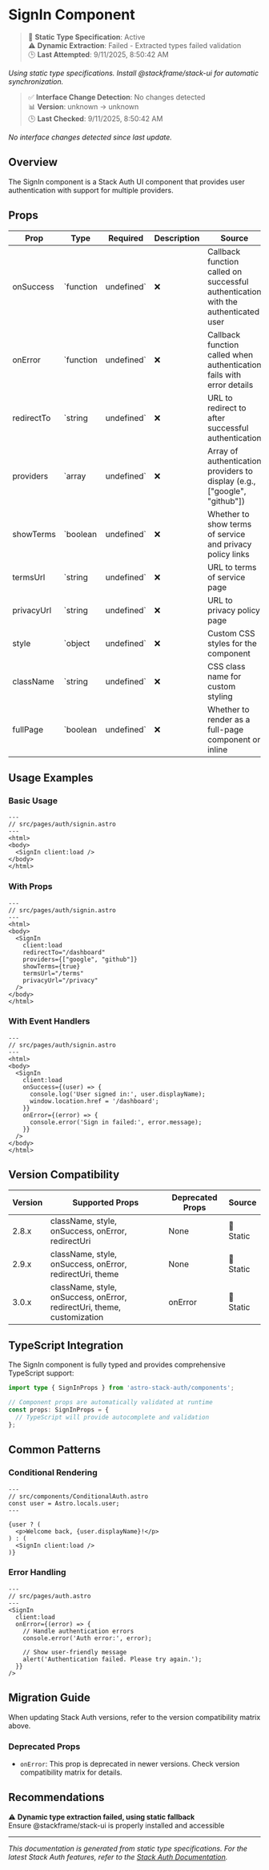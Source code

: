 # SignIn Component

> 📝 **Static Type Specification**: Active  
> ⚠️ **Dynamic Extraction**: Failed - Extracted types failed validation  
> 🕒 **Last Attempted**: 9/11/2025, 8:50:42 AM

*Using static type specifications. Install @stackframe/stack-ui for automatic synchronization.*

> ✅ **Interface Change Detection**: No changes detected  
> 📊 **Version**: unknown → unknown  
> 🕒 **Last Checked**: 9/11/2025, 8:50:42 AM

*No interface changes detected since last update.*

## Overview

The SignIn component is a Stack Auth UI component that provides user authentication with support for multiple providers.



## Props

| Prop | Type | Required | Description | Source |
|------|------|----------|-------------|--------|
| onSuccess | `function | undefined` | ❌ | Callback function called on successful authentication with the authenticated user | 📝 Static |
| onError | `function | undefined` | ❌ | Callback function called when authentication fails with error details | 📝 Static |
| redirectTo | `string | undefined` | ❌ | URL to redirect to after successful authentication | 📝 Static |
| providers | `array | undefined` | ❌ | Array of authentication providers to display (e.g., ["google", "github"]) | 📝 Static |
| showTerms | `boolean | undefined` | ❌ | Whether to show terms of service and privacy policy links | 📝 Static |
| termsUrl | `string | undefined` | ❌ | URL to terms of service page | 📝 Static |
| privacyUrl | `string | undefined` | ❌ | URL to privacy policy page | 📝 Static |
| style | `object | undefined` | ❌ | Custom CSS styles for the component | 📝 Static |
| className | `string | undefined` | ❌ | CSS class name for custom styling | 📝 Static |
| fullPage | `boolean | undefined` | ❌ | Whether to render as a full-page component or inline | 📝 Static |

## Usage Examples

### Basic Usage

```astro
---
// src/pages/auth/signin.astro
---
<html>
<body>
  <SignIn client:load />
</body>
</html>
```

### With Props

```astro
---
// src/pages/auth/signin.astro
---
<html>
<body>
  <SignIn 
    client:load
    redirectTo="/dashboard"
    providers={["google", "github"]}
    showTerms={true}
    termsUrl="/terms"
    privacyUrl="/privacy"
  />
</body>
</html>
```

### With Event Handlers

```astro
---
// src/pages/auth/signin.astro
---
<html>
<body>
  <SignIn 
    client:load
    onSuccess={(user) => {
      console.log('User signed in:', user.displayName);
      window.location.href = '/dashboard';
    }}
    onError={(error) => {
      console.error('Sign in failed:', error.message);
    }}
  />
</body>
</html>
```



## Version Compatibility

| Version | Supported Props | Deprecated Props | Source |
|---------|-----------------|------------------|--------|
| 2.8.x | className, style, onSuccess, onError, redirectUri | None | 📝 Static |
| 2.9.x | className, style, onSuccess, onError, redirectUri, theme | None | 📝 Static |
| 3.0.x | className, style, onSuccess, onError, redirectUri, theme, customization | onError | 📝 Static |


## TypeScript Integration

The SignIn component is fully typed and provides comprehensive TypeScript support:

```typescript
import type { SignInProps } from 'astro-stack-auth/components';

// Component props are automatically validated at runtime
const props: SignInProps = {
  // TypeScript will provide autocomplete and validation
};
```

## Common Patterns

### Conditional Rendering

```astro
---
// src/components/ConditionalAuth.astro
const user = Astro.locals.user;
---

{user ? (
  <p>Welcome back, {user.displayName}!</p>
) : (
  <SignIn client:load />
)}
```

### Error Handling

```astro
---
// src/pages/auth.astro
---
<SignIn
  client:load
  onError={(error) => {
    // Handle authentication errors
    console.error('Auth error:', error);
    
    // Show user-friendly message
    alert('Authentication failed. Please try again.');
  }}
/>
```

## Migration Guide

When updating Stack Auth versions, refer to the version compatibility matrix above. 

### Deprecated Props

- `onError`: This prop is deprecated in newer versions. Check version compatibility matrix for details.


## Recommendations

⚠️ **Dynamic type extraction failed, using static fallback**  
Ensure @stackframe/stack-ui is properly installed and accessible



---

*This documentation is generated from static type specifications. For the latest Stack Auth features, refer to the [Stack Auth Documentation](https://docs.stack-auth.com/).*

